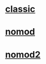 # [classic](https://github.com/Prelody/osu-skins/raw/main/Exports/classic.osk)
# [nomod](https://github.com/Prelody/osu-skins/raw/main/Exports/nomod.osk)
# [nomod2](https://github.com/Prelody/osu-skins/raw/main/Exports/nomod2.osk)

